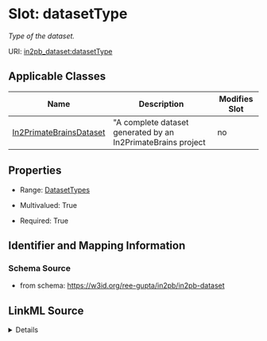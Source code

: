 # Slot: datasetType


_Type of the dataset._



URI: [in2pb_dataset:datasetType](https://w3id.org/ree-gupta/in2pb/in2pb-datasetdatasetType)



<!-- no inheritance hierarchy -->




## Applicable Classes

| Name | Description | Modifies Slot |
| --- | --- | --- |
[In2PrimateBrainsDataset](In2PrimateBrainsDataset.md) | "A complete dataset generated by an In2PrimateBrains project |  no  |







## Properties

* Range: [DatasetTypes](DatasetTypes.md)

* Multivalued: True

* Required: True





## Identifier and Mapping Information







### Schema Source


* from schema: https://w3id.org/ree-gupta/in2pb/in2pb-dataset




## LinkML Source

<details>
```yaml
name: datasetType
description: Type of the dataset.
from_schema: https://w3id.org/ree-gupta/in2pb/in2pb-dataset
close_mappings:
- openminds:type
- bids:DatasetType(metadata)
rank: 1000
multivalued: true
alias: datasetType
domain_of:
- In2PrimateBrainsDataset
range: DatasetTypes
required: true

```
</details>